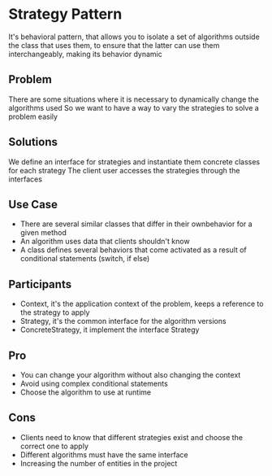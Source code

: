 # Strategy Pattern

It's behavioral pattern, that allows you to isolate a set of algorithms outside the class that uses them, to ensure that the latter can use them interchangeably, making its behavior dynamic

## Problem

There are some situations where it is necessary to dynamically change the algorithms used
So we want to have a way to vary the strategies to solve a problem easily

## Solutions

We define an interface for strategies and instantiate them concrete classes for each strategy
The client user accesses the strategies through the interfaces

## Use Case

- There are several similar classes that differ in their ownbehavior for a given method
- An algorithm uses data that clients shouldn't know
- A class defines several behaviors that come activated as a result of conditional statements (switch, if else)

## Participants

- Context, it's the application context of the problem, keeps a reference to the strategy to apply
- Strategy, it's the common interface for the algorithm versions
- ConcreteStrategy, it implement the interface Strategy

## Pro

- You can change your algorithm without also changing the context
- Avoid using complex conditional statements
- Choose the algorithm to use at runtime


## Cons

- Clients need to know that different strategies exist and choose the correct one to apply
- Different algorithms must have the same interface
- Increasing the number of entities in the project
